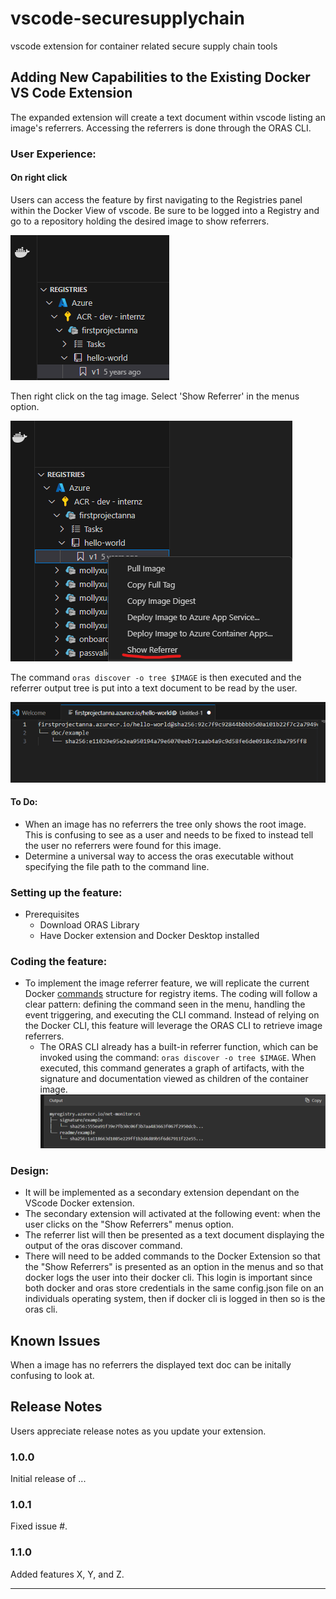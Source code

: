 # vscode-securesupplychain
vscode extension for container related secure supply chain tools
## Adding New Capabilities to the Existing Docker VS Code Extension
The expanded extension will create a text document within vscode listing an image's referrers. Accessing the referrers is done through the ORAS CLI.

### User Experience:
#### On right click
Users can access the feature by first navigating to the Registries panel within the Docker View of vscode. Be sure to be logged into a Registry and go to a repository holding the desired image to show referrers. 

![Alt text](<resources/readme/commandGuide.png>)

Then right click on the tag image. Select 'Show Referrer' in the menus option.

![Alt text](resources/readme/showReferrerScreenshot.png)

The command `oras discover -o tree $IMAGE` is then executed and the referrer output tree is put into a text document to be read by the user.

![Alt text](resources/readme/textDoc.png)

#### To Do:
 - When an image has no referrers the tree only shows the root image. This is confusing to see as a user and needs to be fixed to instead tell the user no referrers were found for this image.
 - Determine a universal way to access the oras executable without specifying the file path to the command line.

### Setting up the feature:
- Prerequisites
    - Download ORAS Library
    - Have Docker extension and Docker Desktop installed

### Coding the feature:
-   To implement the image referrer feature, we will replicate the current Docker [commands](https://github.com/microsoft/vscode-docker/tree/main/src/commands) structure for registry items. The coding will follow a clear pattern: defining the command seen in the menu, handling the event triggering, and executing the CLI command. Instead of relying on the Docker CLI, this feature will leverage the ORAS CLI to retrieve image referrers.
    - The ORAS CLI already has a built-in referrer function, which can be invoked using the command: `oras discover -o tree $IMAGE`. When executed, this command generates a graph of artifacts, with the signature and documentation viewed as children of the container image.
    ![Alt text](resources/readme/CLIExample.png)

### Design:
- It will be implemented as a secondary extension dependant on the VScode Docker extension. 
- The secondary extension will activated at the following event: when the user clicks on the "Show Referrers" menus option.
- The referrer list will then be presented as a text document displaying the output of the oras discover command.
- There will need to be added commands to the Docker Extension so that the "Show Referrers" is presented as an option in the menus and so that docker logs the user into their docker cli. This login is important since both docker and oras store credentials in the same config.json file on an individuals operating system, then if docker cli is logged in then so is the oras cli. 

## Known Issues

When a image has no referrers the displayed text doc can be initally confusing to look at.

## Release Notes

Users appreciate release notes as you update your extension.

### 1.0.0

Initial release of ...

### 1.0.1

Fixed issue #.

### 1.1.0

Added features X, Y, and Z.

---

